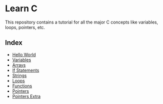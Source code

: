# Learn C
This repository contains a tutorial for all the major C concepts like variables,
loops, pointers, etc.
<br>
## Index
* [Hello World](https://github.com/vivek3141/learn-c/blob/master/hello_world.c)
* [Variables](https://github.com/vivek3141/learn-c/blob/master/variables.c)
* [Arrays](https://github.com/vivek3141/learn-c/blob/master/arrays.c)
* [If Statements](https://github.com/vivek3141/learn-c/blob/master/if_statements.c)
* [Strings](https://github.com/vivek3141/learn-c/blob/master/strings.c)
* [Loops](https://github.com/vivek3141/learn-c/blob/master/loops.c)
* [Functions](https://github.com/vivek3141/learn-c/blob/master/functions.c)
* [Pointers](https://github.com/vivek3141/learn-c/blob/master/pointers.c)
* [Pointers Extra](https://github.com/vivek3141/learn-c/blob/master/pointers_extra.c)
